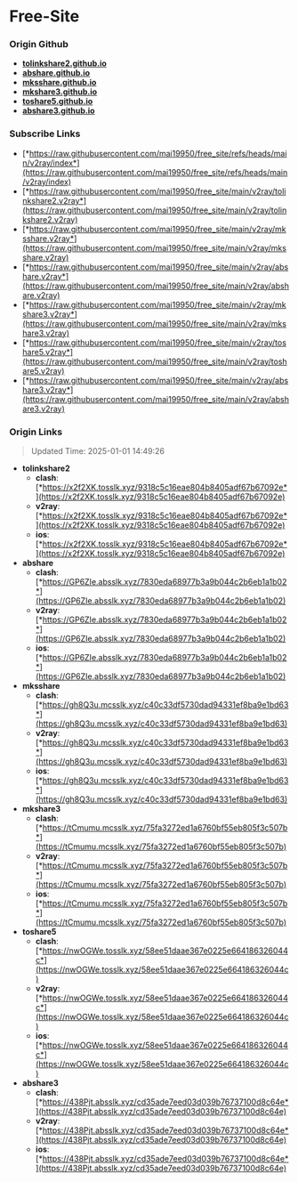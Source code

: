 # Free-Site

### Origin Github

- [**tolinkshare2.github.io**](https://github.com/tolinkshare2/tolinkshare2.github.io)
- [**abshare.github.io**](https://github.com/abshare/abshare.github.io)
- [**mksshare.github.io**](https://github.com/mksshare/mksshare.github.io)
- [**mkshare3.github.io**](https://github.com/mkshare3/mkshare3.github.io)
- [**toshare5.github.io**](https://github.com/toshare5/toshare5.github.io)
- [**abshare3.github.io**](https://github.com/abshare3/abshare3.github.io)

### Subscribe Links

- [*https://raw.githubusercontent.com/mai19950/free_site/refs/heads/main/v2ray/index*](https://raw.githubusercontent.com/mai19950/free_site/refs/heads/main/v2ray/index)
- [*https://raw.githubusercontent.com/mai19950/free_site/main/v2ray/tolinkshare2.v2ray*](https://raw.githubusercontent.com/mai19950/free_site/main/v2ray/tolinkshare2.v2ray)
- [*https://raw.githubusercontent.com/mai19950/free_site/main/v2ray/mksshare.v2ray*](https://raw.githubusercontent.com/mai19950/free_site/main/v2ray/mksshare.v2ray)
- [*https://raw.githubusercontent.com/mai19950/free_site/main/v2ray/abshare.v2ray*](https://raw.githubusercontent.com/mai19950/free_site/main/v2ray/abshare.v2ray)
- [*https://raw.githubusercontent.com/mai19950/free_site/main/v2ray/mkshare3.v2ray*](https://raw.githubusercontent.com/mai19950/free_site/main/v2ray/mkshare3.v2ray)
- [*https://raw.githubusercontent.com/mai19950/free_site/main/v2ray/toshare5.v2ray*](https://raw.githubusercontent.com/mai19950/free_site/main/v2ray/toshare5.v2ray)
- [*https://raw.githubusercontent.com/mai19950/free_site/main/v2ray/abshare3.v2ray*](https://raw.githubusercontent.com/mai19950/free_site/main/v2ray/abshare3.v2ray)

### Origin Links

> Updated Time: 2025-01-01 14:49:26

- **tolinkshare2**
  - **clash**: [*https://x2f2XK.tosslk.xyz/9318c5c16eae804b8405adf67b67092e*](https://x2f2XK.tosslk.xyz/9318c5c16eae804b8405adf67b67092e)
  - **v2ray**: [*https://x2f2XK.tosslk.xyz/9318c5c16eae804b8405adf67b67092e*](https://x2f2XK.tosslk.xyz/9318c5c16eae804b8405adf67b67092e)
  - **ios**: [*https://x2f2XK.tosslk.xyz/9318c5c16eae804b8405adf67b67092e*](https://x2f2XK.tosslk.xyz/9318c5c16eae804b8405adf67b67092e)
- **abshare**
  - **clash**: [*https://GP6ZIe.absslk.xyz/7830eda68977b3a9b044c2b6eb1a1b02*](https://GP6ZIe.absslk.xyz/7830eda68977b3a9b044c2b6eb1a1b02)
  - **v2ray**: [*https://GP6ZIe.absslk.xyz/7830eda68977b3a9b044c2b6eb1a1b02*](https://GP6ZIe.absslk.xyz/7830eda68977b3a9b044c2b6eb1a1b02)
  - **ios**: [*https://GP6ZIe.absslk.xyz/7830eda68977b3a9b044c2b6eb1a1b02*](https://GP6ZIe.absslk.xyz/7830eda68977b3a9b044c2b6eb1a1b02)
- **mksshare**
  - **clash**: [*https://gh8Q3u.mcsslk.xyz/c40c33df5730dad94331ef8ba9e1bd63*](https://gh8Q3u.mcsslk.xyz/c40c33df5730dad94331ef8ba9e1bd63)
  - **v2ray**: [*https://gh8Q3u.mcsslk.xyz/c40c33df5730dad94331ef8ba9e1bd63*](https://gh8Q3u.mcsslk.xyz/c40c33df5730dad94331ef8ba9e1bd63)
  - **ios**: [*https://gh8Q3u.mcsslk.xyz/c40c33df5730dad94331ef8ba9e1bd63*](https://gh8Q3u.mcsslk.xyz/c40c33df5730dad94331ef8ba9e1bd63)
- **mkshare3**
  - **clash**: [*https://tCmumu.mcsslk.xyz/75fa3272ed1a6760bf55eb805f3c507b*](https://tCmumu.mcsslk.xyz/75fa3272ed1a6760bf55eb805f3c507b)
  - **v2ray**: [*https://tCmumu.mcsslk.xyz/75fa3272ed1a6760bf55eb805f3c507b*](https://tCmumu.mcsslk.xyz/75fa3272ed1a6760bf55eb805f3c507b)
  - **ios**: [*https://tCmumu.mcsslk.xyz/75fa3272ed1a6760bf55eb805f3c507b*](https://tCmumu.mcsslk.xyz/75fa3272ed1a6760bf55eb805f3c507b)
- **toshare5**
  - **clash**: [*https://nwOGWe.tosslk.xyz/58ee51daae367e0225e664186326044c*](https://nwOGWe.tosslk.xyz/58ee51daae367e0225e664186326044c)
  - **v2ray**: [*https://nwOGWe.tosslk.xyz/58ee51daae367e0225e664186326044c*](https://nwOGWe.tosslk.xyz/58ee51daae367e0225e664186326044c)
  - **ios**: [*https://nwOGWe.tosslk.xyz/58ee51daae367e0225e664186326044c*](https://nwOGWe.tosslk.xyz/58ee51daae367e0225e664186326044c)
- **abshare3**
  - **clash**: [*https://438Pjt.absslk.xyz/cd35ade7eed03d039b76737100d8c64e*](https://438Pjt.absslk.xyz/cd35ade7eed03d039b76737100d8c64e)
  - **v2ray**: [*https://438Pjt.absslk.xyz/cd35ade7eed03d039b76737100d8c64e*](https://438Pjt.absslk.xyz/cd35ade7eed03d039b76737100d8c64e)
  - **ios**: [*https://438Pjt.absslk.xyz/cd35ade7eed03d039b76737100d8c64e*](https://438Pjt.absslk.xyz/cd35ade7eed03d039b76737100d8c64e)
